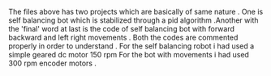 The files above has two projects which are basically of same nature . One is self balancing bot which is stabilized through a pid algorithm .Another with the 'final' word at last is the code of self balancing bot with forward backward and left right movements . Both the codes are commented properly in order to understand .
For the self balancing robot i had used a simple geared dc motor 150 rpm For the bot with movements i had used 300 rpm encoder motors .
